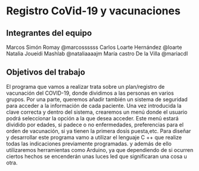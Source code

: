 # Registro CoVid-19 y vacunaciones


## Integrantes del equipo

Marcos Simón Romay @marcossssss
Carlos Loarte Hernández @loarte
Natalia Joueidi Mashlab @nataliaaaajm
María castro De la Villa @mariacdl

## Objetivos del trabajo

El programa que vamos a realizar trata sobre un plan/registro de vacunación del COVID-19, donde dividimos a las personas en varios grupos. Por una parte, queremos añadir también un sistema de seguridad para acceder a la información de cada paciente. Una vez introducida la clave correcta y dentro del sistema, crearemos un menú donde el usuario podrá seleccionar la opción a la que desea acceder. Este menú estará dividido por edades, si padece o no enfermedades, preferencias para el orden de vacunación, si ya tienen la primera dosis puesta,etc. 
Para diseñar y desarrollar este programa vamo a utilizar el lenguaje C ++ que realize todas las indicaciones previamente programadas. y además de ello utilizaremos herramientas como Arduino, ya que dependiendo de si ocurren ciertos hechos se encenderán unas luces led que significaran una cosa u otra.
